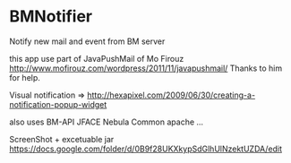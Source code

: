 
BMNotifier
==========

Notify new mail and event from BM server

this app use part of JavaPushMail of Mo Firouz
http://www.mofirouz.com/wordpress/2011/11/javapushmail/
Thanks to him for help.


Visual notification => http://hexapixel.com/2009/06/30/creating-a-notification-popup-widget


also uses
BM-API
JFACE
Nebula
Common apache
...

ScreenShot + excetuable jar
https://docs.google.com/folder/d/0B9f28UKXkypSdGlhUlNzektUZDA/edit
